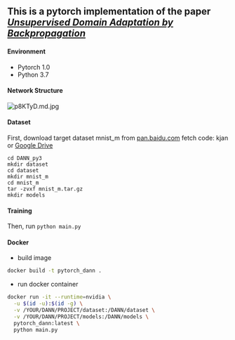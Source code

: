 ## This is a pytorch implementation of the paper *[Unsupervised Domain Adaptation by Backpropagation](http://sites.skoltech.ru/compvision/projects/grl/)*


#### Environment
- Pytorch 1.0
- Python 3.7

#### Network Structure


![p8KTyD.md.jpg](https://s1.ax1x.com/2018/01/12/p8KTyD.md.jpg)

#### Dataset

First, download target dataset mnist_m from [pan.baidu.com](https://pan.baidu.com/s/1pXaMkVsQf_yUT51SeYh27g) fetch code: kjan or [Google Drive](https://drive.google.com/open?id=0B_tExHiYS-0veklUZHFYT19KYjg)

```
cd DANN_py3
mkdir dataset
cd dataset
mkdir mnist_m
cd mnist_m
tar -zvxf mnist_m.tar.gz
mkdir models
```

#### Training

Then, run `python main.py`


#### Docker

- build image

```bash
docker build -t pytorch_dann .
```

- run docker container

```bash
docker run -it --runtime=nvidia \
  -u $(id -u):$(id -g) \
  -v /YOUR/DANN/PROJECT/dataset:/DANN/dataset \
  -v /YOUR/DANN/PROJECT/models:/DANN/models \
  pytorch_dann:latest \
  python main.py

```

